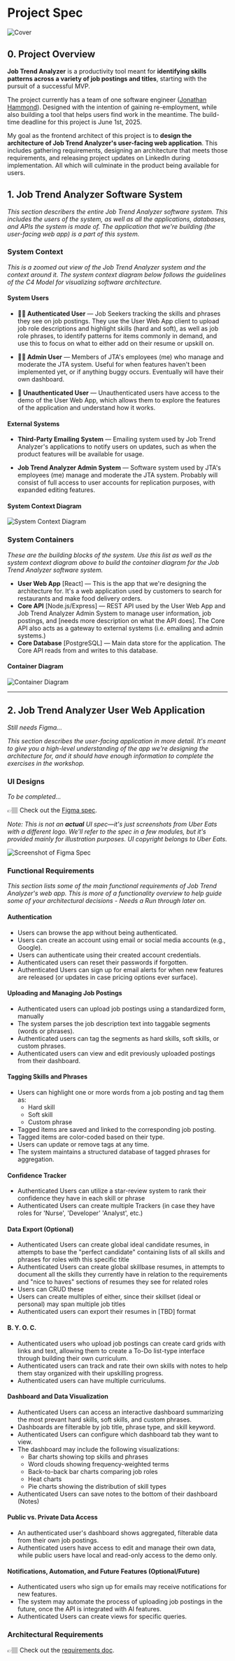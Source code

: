 # Project Spec

![Cover](../assets/cover.png)

## 0. Project Overview

**Job Trend Analyzer** is a productivity tool meant for **identifying skills patterns across a variety of job postings and titles**, starting with the pursuit of a successful MVP.

The project currently has a team of one software engineer ([Jonathan Hammond](https://www.linkedin.com/in/jonamichahammo)). Designed with the intention of gaining re-employment, while also building a tool that helps users find work in the meantime. The build-time deadline for this project is June 1st, 2025.

My goal as the frontend architect of this project is to **design the architecture of Job Trend Analyzer's user-facing web application**. This includes gathering requirements, designing an architecture that meets those requirements, and releasing project updates on LinkedIn during implementation. All which will culminate in the product being available for users.

## 1. Job Trend Analyzer Software System

_This section describers the entire Job Trend Analyzer software system. This includes the users of the system, as well as all the applications, databases, and APIs the system is made of. The application that we're building (the user-facing web app) is a part of this system._

### System Context

_This is a zoomed out view of the Job Trend Analyzer system and the context around it. The system context diagram below follows the guidelines of the C4 Model for visualizing software architecture._

#### System Users

- **👩🏻 Authenticated User** — Job Seekers tracking the skills and phrases they see on job postings. They use the User Web App client to upload job role descriptions and highlight skills (hard and soft), as well as job role phrases, to identify patterns for items commonly in demand, and use this to focus on what to either add on their resume or upskill on.

- **👩🏻 Admin User** — Members of JTA's employees (me) who manage and moderate the JTA system. Useful for when features haven't been implemented yet, or if anything buggy occurs. Eventually will have their own dashboard.

- **🤖 Unauthenticated User** — Unauthenticated users have access to the demo of the User Web App, which allows them to explore the features of the application and understand how it works.

#### External Systems

- **Third-Party Emailing System** — Emailing system used by Job Trend Analyzer's applications to notify users on updates, such as when the product features will be available for usage.

- **Job Trend Analyzer Admin System** — Software system used by JTA's employees (me) manage and moderate the JTA system. Probably will consist of full access to user accounts for replication purposes, with expanded editing features.

#### System Context Diagram

![System Context Diagram](../assets/structurizr-system_context.png)

### System Containers

_These are the building blocks of the system. Use this list as well as the system context diagram above to build the container diagram for the Job Trend Analyzer software system._

- **User Web App** [React] — This is the app that we're designing the architecture for. It's a web application used by customers to search for restaurants and make food delivery orders.
- **Core API** [Node.js/Express] — REST API used by the User Web App and Job Trend Analyzer Admin System to manage user information, job postings, and [needs more description on what the API does]. The Core API also acts as a gateway to external systems (i.e. emailing and admin systems.)
- **Core Database** [PostgreSQL] — Main data store for the application. The Core API reads from and writes to this database.

#### Container Diagram

![Container Diagram](../assets/structurizr-container_diagram.png)

---

## 2. Job Trend Analyzer User Web Application

_Still needs Figma..._

_This section describes the user-facing application in more detail. It's meant to give you a high-level understanding of the app we're designing the architecture for, and it should have enough information to complete the exercises in the workshop._

### UI Designs

_To be completed..._

👉🏽 Check out the [Figma spec](https://www.figma.com/design/To-DO).

_Note: This is not an **actual** UI spec—it's just screenshots from Uber Eats with a different logo. We'll refer to the spec in a few modules, but it's provided mainly for illustration purposes. UI copyright belongs to Uber Eats._

![Screenshot of Figma Spec](../assets/figma-ui.png)

### Functional Requirements

_This section lists some of the main functional requirements of Job Trend Analyzer's web app. This is more of a functionality overview to help guide some of your architectural decisions - Needs a Run through later on._

#### Authentication

- Users can browse the app without being authenticated.
- Users can create an account using email or social media accounts (e.g., Google).
- Users can authenticate using their created account credentials.
- Authenticated users can reset their passwords if forgotten.
- Authenticated Users can sign up for email alerts for when new features are released (or updates in case pricing options ever surface).

#### Uploading and Managing Job Postings

- Authenticated users can upload job postings using a standardized form, manually
- The system parses the job description text into taggable segments (words or phrases).
- Authenticated users can tag the segments as hard skills, soft skills, or custom phrases.
- Authenticated users can view and edit previously uploaded postings from their dashboard.

#### Tagging Skills and Phrases

- Users can highlight one or more words from a job posting and tag them as:
  - Hard skill
  - Soft skill
  - Custom phrase
- Tagged items are saved and linked to the corresponding job posting.
- Tagged items are color-coded based on their type.
- Users can update or remove tags at any time.
- The system maintains a structured database of tagged phrases for aggregation.

#### Confidence Tracker

- Authenticated Users can utilize a star-review system to rank their confidence they have in each skill or phrase
- Authenticated Users can create multiple Trackers (in case they have roles for 'Nurse', 'Developer' 'Analyst', etc.)

#### Data Export (Optional)

- Authenticated Users can create global ideal candidate resumes, in attempts to base the "perfect candidate" containing lists of all skills and phrases for roles with this specific title
- Authenticated Users can create global skillbase resumes, in attempts to document all the skills they currently have in relation to the requirements and "nice to haves" sections of resumes they see for related roles
- Users can CRUD these
- Users can create multiples of either, since their skillset (ideal or personal) may span multiple job titles
- Authenticated users can export their resumes in [TBD] format

#### B. Y. O. C.

- Authenticated users who upload job postings can create card grids with links and text, allowing them to create a To-Do list-type interface through building their own curriculum.
- Authenticated users can track and rate their own skills with notes to help them stay organized with their upskilling progress.
- Authenticated users can have multiple curriculums.

#### Dashboard and Data Visualization

- Authenticated Users can access an interactive dashboard summarizing the most prevant hard skills, soft skills, and custom phrases.
- Dashboards are filterable by job title, phrase type, and skill keyword.
- Authenticated Users can configure which dashboard tab they want to view.
- The dashboard may include the following visualizations:
  - Bar charts showing top skills and phrases
  - Word clouds showing frequency-weighted terms
  - Back-to-back bar charts comparing job roles
  - Heat charts
  - Pie charts showing the distribution of skill types
- Authenticated Users can save notes to the bottom of their dashboard (Notes)

#### Public vs. Private Data Access

- An authenticated user's dashboard shows aggregated, filterable data from their own job postings.
- Authenticated users have access to edit and manage their own data, while public users have local and read-only access to the demo only.

#### Notifications, Automation, and Future Features (Optional/Future)

- Authenticated users who sign up for emails may receive notifications for new features.
- The system may automate the process of uploading job postings in the future, once the API is integrated with AI features.
- Authenticated Users can create views for specific queries.

### Architectural Requirements

👉🏽 Check out the [requirements doc](requirements.md).
